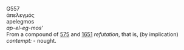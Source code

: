 <body>
  <p>G557<br>  ἀπελεγμός  <br> apelegmos  <br><i>ap-el-eg-mos‘ </i><br>From a compound of <a href="g0575.htm">575</a> and <a href="g1651.htm">1651</a>  <i>refutation</i>, that is, (by implication) <i>contempt:</i> - nought.<br></p>
 </body>